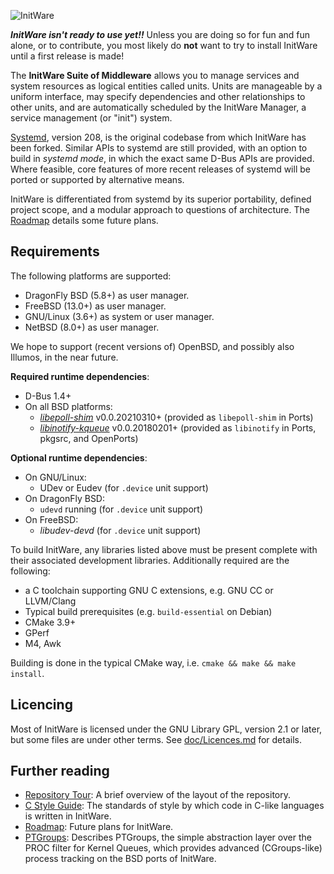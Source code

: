 ![InitWare](http://brand.initware.com/assets/page-logo.png)

***InitWare isn't ready to use yet!!***
Unless you are doing so for fun and fun alone, or to contribute, you most
likely do **not** want to try to install InitWare until a first release is made!

The **InitWare Suite of Middleware** allows you to manage services
and system resources as logical entities called units. Units are manageable by a
uniform interface, may specify dependencies and other relationships to other
units, and are automatically scheduled by the InitWare Manager, a service
management (or "init") system.

[Systemd](http://www.freedesktop.org/wiki/Software/systemd), version 208, is
the original codebase from which InitWare has been forked.
Similar APIs to systemd are still provided, with an option to build in
*systemd mode*, in which the exact same D-Bus APIs are provided. Where feasible,
core features of more recent releases of systemd will be ported or supported
by alternative means.

InitWare is differentiated from systemd by its superior portability, defined
project scope, and a modular approach to questions of architecture.
The [Roadmap](wiki/Roadmap) details some future plans.


Requirements
------------

The following platforms are supported:

- DragonFly BSD (5.8+) as user manager.
- FreeBSD (13.0+) as user manager.
- GNU/Linux (3.6+) as system or user manager.
- NetBSD (8.0+) as user manager.

We hope to support (recent versions of) OpenBSD, and possibly also Illumos, in
the near future.

**Required runtime dependencies**:

- D-Bus 1.4+
- On all BSD platforms:
    - *[libepoll-shim](https://github.com/jiixyj/epoll-shim)* v0.0.20210310+
      (provided as `libepoll-shim` in Ports)
    - *[libinotify-kqueue](https://github.com/libinotify-kqueue/libinotify-kqueue)*
      v0.0.20180201+ (provided as `libinotify` in Ports, pkgsrc, and OpenPorts)

**Optional runtime dependencies**:

- On GNU/Linux:
    - UDev or Eudev (for `.device` unit support)
- On DragonFly BSD:
    - `udevd` running (for `.device` unit support)
- On FreeBSD:
    - *libudev-devd* (for `.device` unit support)

To build InitWare, any libraries listed above must be present complete with
their associated development libraries. Additionally required are the
following:

- a C toolchain supporting GNU C extensions, e.g. GNU CC or LLVM/Clang
- Typical build prerequisites (e.g. `build-essential` on Debian)
- CMake 3.9+
- GPerf
- M4, Awk

Building is done in the typical CMake way, i.e. `cmake && make && make install`.

Licencing
---------

Most of InitWare is licensed under the GNU Library GPL, version 2.1 or later,
but some files are under other terms. See [doc/Licences.md](doc/Licences.md)
for details.

Further reading
---------------

- [Repository Tour](https://github.com/InitWare/InitWare/wiki/Repository-Tour):
  A brief overview of the layout of the repository.
- [C Style Guide](doc/Style.md): The standards of style by which code in C-like
  languages is written in InitWare.
- [Roadmap](https://github.com/InitWare/InitWare/wiki/Roadmap):
  Future plans for InitWare.
- [PTGroups](https://github.com/InitWare/InitWare/wiki/PTGroups):
  Describes PTGroups, the simple abstraction layer over the PROC filter for
  Kernel Queues, which provides advanced (CGroups-like) process tracking on the
  BSD ports of InitWare.